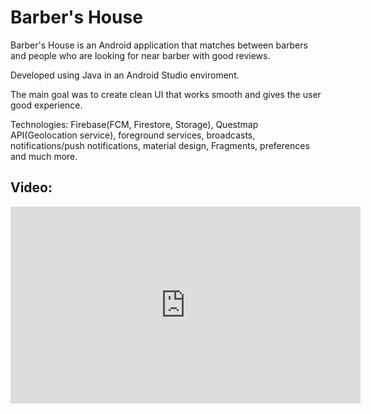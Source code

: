 # Barber's House

Barber's House is an Android application that matches between barbers and people who are looking for near barber with good reviews.

Developed using Java in an Android Studio enviroment.

The main goal was to create clean UI that works smooth and gives the user good experience.

Technologies: Firebase(FCM, Firestore, Storage), Questmap API(Geolocation service), foreground services, broadcasts, notifications/push notifications, material design, Fragments, preferences and much more.

## Video:

<iframe width="560" height="315"
src="https://www.youtube.com/embed/zcn0aEwRcvI" 
frameborder="0" 
allow="accelerometer; autoplay; encrypted-media; gyroscope; picture-in-picture" 
allowfullscreen></iframe>
